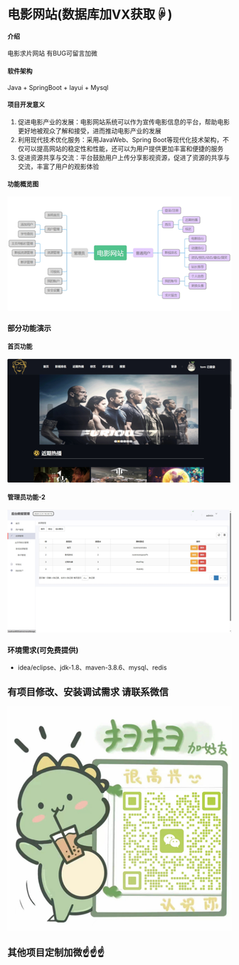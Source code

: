 # 电影网站(数据库加VX获取☟)

#### 介绍
电影求片网站 有BUG可留言加微

#### 软件架构
Java + SpringBoot + layui + Mysql


#### 项目开发意义

1.  促进电影产业的发展：电影网站系统可以作为宣传电影信息的平台，帮助电影更好地被观众了解和接受，进而推动电影产业的发展
2.  利用现代技术优化服务：采用JavaWeb、Spring Boot等现代化技术架构，不仅可以提高网站的稳定性和性能，还可以为用户提供更加丰富和便捷的服务
3.  促进资源共享与交流：平台鼓励用户上传分享影视资源，促进了资源的共享与交流，丰富了用户的观影体验


#### 功能概览图
![输入图片说明](photo/%E5%8A%9F%E8%83%BD%E5%9B%BE.png)

### 部分功能演示
#### 首页功能
![输入图片说明](photo/%E7%94%A8%E6%88%B7%E5%8A%9F%E8%83%BD-1.gif)

#### 管理员功能-2
![输入图片说明](photo/%E7%AE%A1%E7%90%86%E5%91%98%E5%8A%9F%E8%83%BD-2.gif)

### 环境需求(可免费提供)
- idea/eclipse、jdk-1.8、maven-3.8.6、mysql、redis


## 有项目修改、安装调试需求 请联系微信
![输入图片说明](photo/0-WeChat.png)

## 其他项目定制加微☝☝☝


